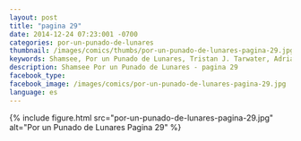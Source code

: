 ```yaml
---
layout: post
title: "pagina 29"
date: 2014-12-24 07:23:001 -0700
categories: por-un-punado-de-lunares
thumbnail: /images/comics/thumbs/por-un-punado-de-lunares-pagina-29.jpg
keywords: Shamsee, Por un Punado de Lunares, Tristan J. Tarwater, Adrian Ricker
description: Shamsee Por un Punado de Lunares - pagina 29
facebook_type: 
facebook_image: /images/comics/por-un-punado-de-lunares-pagina-29.jpg
language: es
---
```

{% include figure.html src="por-un-punado-de-lunares-pagina-29.jpg" alt="Por un Punado de Lunares Pagina 29" %}